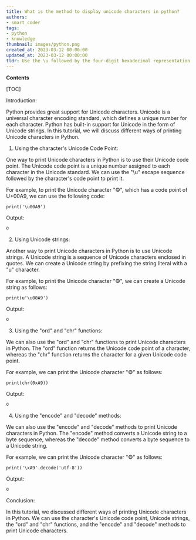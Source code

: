 ```yaml
---
title: What is the method to display unicode characters in python?
authors:
- smart_coder
tags:
- python
- knowledge
thumbnail: images/python.png
created_at: 2023-03-12 00:00:00
updated_at: 2023-03-12 00:00:00
tldr: Use the \u followed by the four-digit hexadecimal representation of the Unicode character in a single- or double-quoted string.
---
```


**Contents**

[TOC]

Introduction:

Python provides great support for Unicode characters. Unicode is a universal character encoding standard, which defines a unique number for each character. Python has built-in support for Unicode in the form of Unicode strings. In this tutorial, we will discuss different ways of printing Unicode characters in Python.

1. Using the character's Unicode Code Point:

One way to print Unicode characters in Python is to use their Unicode code point. The Unicode code point is a unique number assigned to each character in the Unicode standard. We can use the "\u" escape sequence followed by the character's code point to print it.

For example, to print the Unicode character "©", which has a code point of U+00A9, we can use the following code:

```
print('\u00A9')
```

Output:

```
©
```

2. Using Unicode strings:

Another way to print Unicode characters in Python is to use Unicode strings. A Unicode string is a sequence of Unicode characters enclosed in quotes. We can create a Unicode string by prefixing the string literal with a "u" character.

For example, to print the Unicode character "©", we can create a Unicode string as follows:

```
print(u'\u00A9')
```

Output:

```
©
```

3. Using the "ord" and "chr" functions:

We can also use the "ord" and "chr" functions to print Unicode characters in Python. The "ord" function returns the Unicode code point of a character, whereas the "chr" function returns the character for a given Unicode code point.

For example, we can print the Unicode character "©" as follows:

```
print(chr(0xA9))
```

Output:

```
©
```

4. Using the "encode" and "decode" methods:

We can also use the "encode" and "decode" methods to print Unicode characters in Python. The "encode" method converts a Unicode string to a byte sequence, whereas the "decode" method converts a byte sequence to a Unicode string.

For example, we can print the Unicode character "©" as follows:

```
print('\xA9'.decode('utf-8'))
```

Output:

```
©
```

Conclusion:

In this tutorial, we discussed different ways of printing Unicode characters in Python. We can use the character's Unicode code point, Unicode strings, the "ord" and "chr" functions, and the "encode" and "decode" methods to print Unicode characters.
